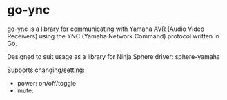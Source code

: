 # go-ync
go-ync is a library for communicating with Yamaha AVR (Audio Video Receivers) using the YNC (Yamaha Network Command) protocol written in Go.

Designed to suit usage as a library for Ninja Sphere driver: sphere-yamaha

Supports changing/setting:

  - power: on/off/toggle
  - mute: 